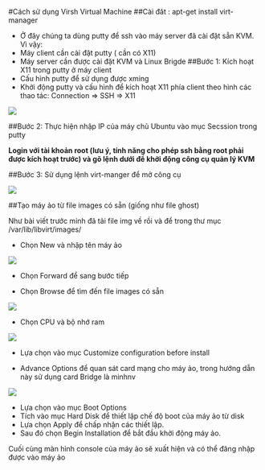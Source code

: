 #Cách sử dụng Virsh Virtual Machine##Cài đăt : apt-get install virt-manager- Ở đây chúng ta dùng putty để ssh vào máy server đã cài đặt sẵn KVM. Vì vậy:  - Máy client cần cài đặt putty ( cần có X11)  - Máy server cần được cài đặt KVM  và Linux Brigde##Bước 1: Kích hoạt X11 trong putty ở máy client- Cấu hình putty để sử dụng được xming- Khởi động putty và cấu hình để kích hoạt X11 phía client theo hình các thao tác: Connection => SSH => X11<img src="http://i.imgur.com/cN29L7z.png">##Bước 2: Thực hiện nhập IP của máy chủ Ubuntu vào mục Secssion trong putty **Login với tài khoản root (lưu ý, tính năng cho phép ssh bằng root phải được kích hoạt trước) và gõ lệnh dưới để khởi động công cụ quản lý KVM**##Bước 3: Sử dụng lệnh virt-manger để mở công cụ <img src="http://i.imgur.com/k2y7c7R.png">##Tạo máy ảo từ file images có sẵn (giống như file ghost)Như bài viết trước minh đã tải file img về rồi và để trong thư mục /var/lib/libvirt/images/- Chọn New và nhập tên máy ảo <img src="http://i.imgur.com/D9QpmKH.png">- Chọn Forward để sang bước tiếp- Chọn Browse để tìm đến file images có sẵn<img src ="http://i.imgur.com/3CgACf4.png">- Chọn CPU và bộ nhớ ram<img src="http://i.imgur.com/hVhEQzd.png">- Lựa chọn vào mục Customize configuration before install - Advance Options để quan sát card mạng cho máy ảo, trong hướng dẫn này sử dụng card Bridge là minhnv<img src="http://i.imgur.com/Fqbpt9m.png">- Lựa chọn vào mục Boot Options- Tích vào mục Hard Disk để thiết lập chế độ boot của máy ảo từ disk- Lựa chọn Apply để chấp nhận các thiết lập.- Sau đó chọn Begin Installation để bắt đầu khởi động máy ảo.Cuối cùng màn hình console của máy ảo sẽ xuất hiện và có thể đăng nhập được vào máy ảo